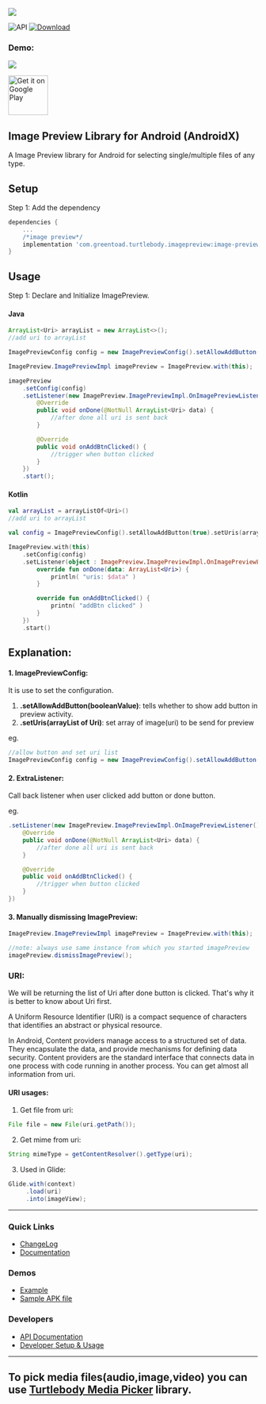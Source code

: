 ![](https://thedroid.io/assets/img/tb-image-preview.png)

![API](https://img.shields.io/badge/API-16%2B-34bf49.svg)
[ ![Download](https://api.bintray.com/packages/greentoad/android-image-preview/com.greentoad.turtlebody.imagepreview/images/download.svg?version=latest) ](https://bintray.com/greentoad/android-image-preview/com.greentoad.turtlebody.imagepreview/1.0.1/link)


### Demo:
![](https://media.giphy.com/media/SXxdWquu9zlLiHIuc2/giphy.gif)

[<img src="https://play.google.com/intl/en_us/badges/images/generic/en-play-badge.png"
     alt="Get it on Google Play"
     height="80">](https://play.google.com/store/apps/details?id=com.greentoad.turtlebody.imagepreview.sample)

## Image Preview Library for Android (AndroidX)

A Image Preview library for Android for selecting single/multiple files of any type.


## Setup
Step 1: Add the dependency

```gradle
dependencies {
    ...
    /*image preview*/
    implementation 'com.greentoad.turtlebody.imagepreview:image-preview:1.0.1'
}
```

## Usage
Step 1: Declare and Initialize ImagePreview.

#### Java
```java
ArrayList<Uri> arrayList = new ArrayList<>();
//add uri to arrayList

ImagePreviewConfig config = new ImagePreviewConfig().setAllowAddButton(true).setUris(arrayList);

ImagePreview.ImagePreviewImpl imagePreview = ImagePreview.with(this);

imagePreview
    .setConfig(config)
    .setListener(new ImagePreview.ImagePreviewImpl.OnImagePreviewListener() {
        @Override
        public void onDone(@NotNull ArrayList<Uri> data) {
            //after done all uri is sent back
        }

        @Override
        public void onAddBtnClicked() {
            //trigger when button clicked
        }
    })
    .start();
```

#### Kotlin
```kotlin
val arrayList = arrayListOf<Uri>()
//add uri to arrayList

val config = ImagePreviewConfig().setAllowAddButton(true).setUris(arrayList)

ImagePreview.with(this)
    .setConfig(config)
    .setListener(object : ImagePreview.ImagePreviewImpl.OnImagePreviewListener{
        override fun onDone(data: ArrayList<Uri>) {
            println( "uris: $data" )
        }

        override fun onAddBtnClicked() {
            printn( "addBtn clicked" )
        }
    })
    .start()
```

## Explanation:

#### 1. ImagePreviewConfig:
It is use to set the configuration.
1. **.setAllowAddButton(booleanValue)**: tells whether to show add button in preview activity.
2. **.setUris(arrayList of Uri)**: set array of image(uri) to be send for preview

eg.
```java
//allow button and set uri list
ImagePreviewConfig config = new ImagePreviewConfig().setAllowAddButton(true).setUris(arrayList);

```
#### 2. ExtraListener:
Call back listener when user clicked add button or done button.

eg.
``` java
.setListener(new ImagePreview.ImagePreviewImpl.OnImagePreviewListener() {
    @Override
    public void onDone(@NotNull ArrayList<Uri> data) {
        //after done all uri is sent back
    }

    @Override
    public void onAddBtnClicked() {
        //trigger when button clicked
    }
})
```

#### 3. Manually dismissing ImagePreview:

```java
ImagePreview.ImagePreviewImpl imagePreview = ImagePreview.with(this);

//note: always use same instance from which you started imagePreview
imagePreview.dismissImagePreview();

```


### URI:
We will be returning the list of Uri after done button is clicked. That's why it is better to know about Uri first.

A Uniform Resource Identifier (URI) is a compact sequence of characters that identifies an abstract or physical resource.

In Android, Content providers manage access to a structured set of data. They encapsulate the data, and provide mechanisms for defining data security. Content providers are the standard interface that connects data in one process with code running in another process.
You can get almost all information from uri.
#### URI usages:
1. Get file from uri:
```java
File file = new File(uri.getPath());
```

2. Get mime from uri:
```java
String mimeType = getContentResolver().getType(uri);
```

3. Used in Glide:
```java
Glide.with(context)
     .load(uri)
     .into(imageView);
```


---
### Quick Links

*  [ChangeLog](/CHANGELOG.md)
*  [Documentation](https://github.com/Turtlebody/android-image-preview/wiki)

### Demos

*  [Example](/Example.md)
*  [Sample APK file](https://play.google.com/store/apps/details?id=com.greentoad.turtlebody.imagepreview.sample)

### Developers

*  [API Documentation](https://github.com/Turtlebody/android-image-preview/wiki/API-Documentation)
*  [Developer Setup & Usage](https://github.com/Turtlebody/android-image-preview/wiki/Developer-Setup)

---


## To pick media files(audio,image,video) you can use [Turtlebody Media Picker](https://github.com/Turtlebody/android-media-picker) library.





